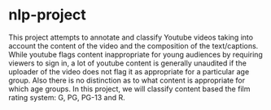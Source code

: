 # nlp-project
This project attempts to annotate and classify Youtube videos taking into account the content of the video and the composition of the text/captions. While youtube flags content inappropriate for young audiences by requiring viewers to sign in, a lot of youtube content is generally unaudited if the uploader of the video does not flag it as appropriate for a particular age group. Also there is no distinction as to what content is appropriate for which age groups. In this project, we will classify content based the film rating system: ​G, PG, PG-13 and R.​

